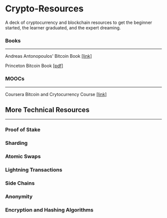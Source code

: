 # Crypto-Resources
A deck of cryptocurrency and blockchain resources to get the beginner started, the learner graduated, and the expert dreaming.

### Books
---------
Andreas Antonopoulos' Bitcoin Book [[link]](https://github.com/bitcoinbook/bitcoinbook)

Princeton Bitcoin Book [[pdf]](https://d28rh4a8wq0iu5.cloudfront.net/bitcointech/readings/princeton_bitcoin_book.pdf)






### MOOCs
---------
Coursera Bitcoin and Crytocurrency Course [[link]](https://www.coursera.org/learn/cryptocurrency/)






##  More Technical Resources
----------------------------

### Proof of Stake

### Sharding

### Atomic Swaps

### Lightning Transactions

### Side Chains

### Anonymity

### Encryption and Hashing Algorithms
